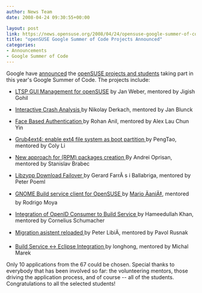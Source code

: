 ```yaml
---
author: News Team
date: 2008-04-24 09:30:55+00:00

layout: post
link: https://news.opensuse.org/2008/04/24/opensuse-google-summer-of-code-projects-announced/
title: "openSUSE Google Summer of Code Projects Announced"
categories:
- Announcements
- Google Summer of Code
---
```

Google have [announced](http://google-opensource.blogspot.com/2008/04/announcing-accepted-student-proposals.html) the [openSUSE projects and students](http://code.google.com/soc/2008/suse/about.html) taking part in this year's Google Summer of Code. The projects include:



	
  * [LTSP GUI Management for openSUSE](http://code.google.com/soc/2008/suse/appinfo.html?csaid=49BC0F4D70D72E9B)
by Jan Weber, mentored by Jigish Gohil



	
  * [Interactive Crash Analysis  ](http://code.google.com/soc/2008/suse/appinfo.html?csaid=A6BD110EA47AEC57)
by Nikolay Derkach, mentored by Jan Blunck



	
  * [Face Based Authentication  ](http://code.google.com/soc/2008/suse/appinfo.html?csaid=2E07AE7CC7E7092A)
by Rohan Anil, mentored by Alex Lau Chun Yin



	
  * [Grub4ext4: enable ext4 file system as boot partition  ](http://code.google.com/soc/2008/suse/appinfo.html?csaid=91DC4C762E7EE6D7)
by PengTao, mentored by Coly Li



	
  * [New approach for (RPM) packages creation  ](http://code.google.com/soc/2008/suse/appinfo.html?csaid=3FC15DB87A0EAC46)
By Andrei Oprisan, mentored by Stanislav Brabec



	
  * [Libzypp Download Failover  ](http://code.google.com/soc/2008/suse/appinfo.html?csaid=6F1844AB23B67E06)
by Gerard FarrÃ s i Ballabriga, mentored by Peter Poeml



	
  * [GNOME Build service client for OpenSUSE  ](http://code.google.com/soc/2008/suse/appinfo.html?csaid=23D9AC2C564C4A2F)
by [Mario ÄaniÄ‡](http://pygi.wordpress.com/), mentored by Rodrigo Moya



	
  * [Integration of OpenID Consumer to Build Service  ](http://code.google.com/soc/2008/suse/appinfo.html?csaid=ECD28D2CD6B99E21)
by Hameedullah Khan, mentored by Cornelius Schumacher



	
  * [Migration asistent reloaded  ](http://code.google.com/soc/2008/suse/appinfo.html?csaid=538E238CFCB2A77E)
by Peter LibiÄ, mentored by Pavol Rusnak



	
  * [Build Service <-> Eclipse Integration  ](http://code.google.com/soc/2008/suse/appinfo.html?csaid=DFC9A170A95499CD)
by longhong, mentored by Michal Marek


Only 10 applications from the 67 could be chosen. Special thanks to everybody that has been involved so far: the volunteering mentors, those driving the application process, and of course -- all of the students. Congratulations to all the selected students!		
